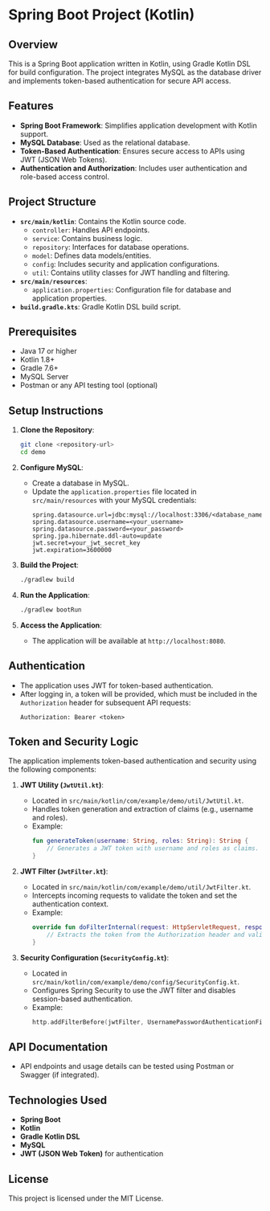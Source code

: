 
# Spring Boot Project (Kotlin)

## Overview
This is a Spring Boot application written in Kotlin, using Gradle Kotlin DSL for build configuration. The project integrates MySQL as the database driver and implements token-based authentication for secure API access.

## Features
- **Spring Boot Framework**: Simplifies application development with Kotlin support.
- **MySQL Database**: Used as the relational database.
- **Token-Based Authentication**: Ensures secure access to APIs using JWT (JSON Web Tokens).
- **Authentication and Authorization**: Includes user authentication and role-based access control.

## Project Structure
- **`src/main/kotlin`**: Contains the Kotlin source code.
    - `controller`: Handles API endpoints.
    - `service`: Contains business logic.
    - `repository`: Interfaces for database operations.
    - `model`: Defines data models/entities.
    - `config`: Includes security and application configurations.
    - `util`: Contains utility classes for JWT handling and filtering.
- **`src/main/resources`**:
    - `application.properties`: Configuration file for database and application properties.
- **`build.gradle.kts`**: Gradle Kotlin DSL build script.

## Prerequisites
- Java 17 or higher
- Kotlin 1.8+
- Gradle 7.6+
- MySQL Server
- Postman or any API testing tool (optional)

## Setup Instructions
1. **Clone the Repository**:
   ```bash
   git clone <repository-url>
   cd demo
   ```

2. **Configure MySQL**:
    - Create a database in MySQL.
    - Update the `application.properties` file located in `src/main/resources` with your MySQL credentials:
      ```properties
      spring.datasource.url=jdbc:mysql://localhost:3306/<database_name>
      spring.datasource.username=<your_username>
      spring.datasource.password=<your_password>
      spring.jpa.hibernate.ddl-auto=update
      jwt.secret=your_jwt_secret_key
      jwt.expiration=3600000
      ```

3. **Build the Project**:
   ```bash
   ./gradlew build
   ```

4. **Run the Application**:
   ```bash
   ./gradlew bootRun
   ```

5. **Access the Application**:
    - The application will be available at `http://localhost:8080`.

## Authentication
- The application uses JWT for token-based authentication.
- After logging in, a token will be provided, which must be included in the `Authorization` header for subsequent API requests:
  ```http
  Authorization: Bearer <token>
  ```

## Token and Security Logic
The application implements token-based authentication and security using the following components:

1. **JWT Utility (`JwtUtil.kt`)**:
    - Located in `src/main/kotlin/com/example/demo/util/JwtUtil.kt`.
    - Handles token generation and extraction of claims (e.g., username and roles).
    - Example:
      ```kotlin
      fun generateToken(username: String, roles: String): String {
          // Generates a JWT token with username and roles as claims.
      }
      ```

2. **JWT Filter (`JwtFilter.kt`)**:
    - Located in `src/main/kotlin/com/example/demo/util/JwtFilter.kt`.
    - Intercepts incoming requests to validate the token and set the authentication context.
    - Example:
      ```kotlin
      override fun doFilterInternal(request: HttpServletRequest, response: HttpServletResponse, filterChain: FilterChain) {
          // Extracts the token from the Authorization header and validates it.
      }
      ```

3. **Security Configuration (`SecurityConfig.kt`)**:
    - Located in `src/main/kotlin/com/example/demo/config/SecurityConfig.kt`.
    - Configures Spring Security to use the JWT filter and disables session-based authentication.
    - Example:
      ```kotlin
      http.addFilterBefore(jwtFilter, UsernamePasswordAuthenticationFilter::class.java)
      ```

## API Documentation
- API endpoints and usage details can be tested using Postman or Swagger (if integrated).

## Technologies Used
- **Spring Boot**
- **Kotlin**
- **Gradle Kotlin DSL**
- **MySQL**
- **JWT (JSON Web Token)** for authentication

## License
This project is licensed under the MIT License.

